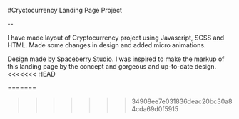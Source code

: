 #Cryctocurrency Landing Page Project

--

I have made layout of Cryptocurrency project using Javascript, SCSS and HTML. Made some changes in design and added micro animations.


Design made by [Spaceberry Studio](https://spaceberry.studio). I was inspired to make the markup of this landing page by the concept and gorgeous and up-to-date design.
<<<<<<< HEAD

=======
>>>>>>> 34908ee7e031836deac20bc30a84cda69d0f5915
